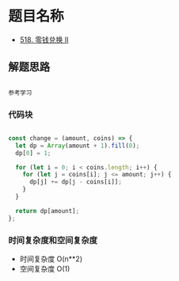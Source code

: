 # 题目名称

- [518. 零钱兑换 II](https://leetcode-cn.com/problems/coin-change-2/)

## 解题思路

```javascript

参考学习

```

### 代码块

```javascript

const change = (amount, coins) => {
  let dp = Array(amount + 1).fill(0);
  dp[0] = 1;

  for (let i = 0; i < coins.length; i++) {
    for (let j = coins[i]; j <= amount; j++) {
      dp[j] += dp[j - coins[i]];
    }
  }

  return dp[amount];
};

```

### 时间复杂度和空间复杂度

- 时间复杂度 O(n**2)
- 空间复杂度 O(1)
